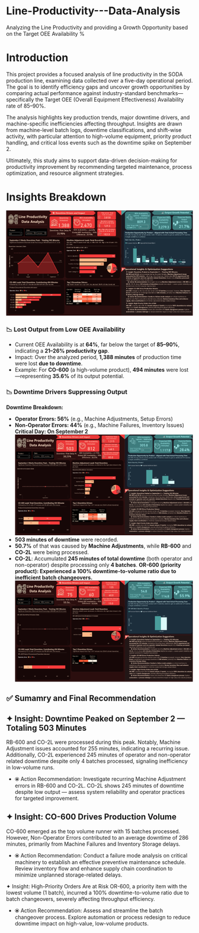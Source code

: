 # Line-Productivity---Data-Analysis
Analyzing the Line Productivity and providing a Growth Opportunity based on the Target OEE Availability % 


# Introduction
This project provides a focused analysis of line productivity in the SODA production line, examining data collected over a five-day operational period. The goal is to identify efficiency gaps and uncover growth opportunities by comparing actual performance against industry-standard benchmarks—specifically the Target OEE (Overall Equipment Effectiveness) Availability rate of 85–90%.

The analysis highlights key production trends, major downtime drivers, and machine-specific inefficiencies affecting throughput. Insights are drawn from machine-level batch logs, downtime classifications, and shift-wise activity, with particular attention to high-volume equipment, priority product handling, and critical loss events such as the downtime spike on September 2.

Ultimately, this study aims to support data-driven decision-making for productivity improvement by recommending targeted maintenance, process optimization, and resource alignment strategies.




# Insights Breakdown
![Line_Productivity_Dashboard](Assets/Line_Productivity_Dashboard.png)

### 📉 Lost Output from Low OEE Availability
- Current OEE Availability is at **64%**, far below the target of **85–90%**, indicating a **21–26% productivity gap**.
- Impact: Over the analyzed period, **1,388 minutes** of production time were lost **due to downtime**.
- Example: For **CO-600** (a high-volume product), **494 minutes** were lost—representing **35.6%** of its output potential.

### 📉 Downtime Drivers Suppressing Output
**Downtime Breakdown:**
- **Operator Errors: 56%** (e.g., Machine Adjustments, Setup Errors)
- **Non-Operator Errors: 44%** (e.g., Machine Failures, Inventory Issues)
**Critical Day: On September 2**
![September2_Dashboard](Assets/September2_breakdown.png)
- **503 minutes of downtime** were recorded.
- **50.7%** of that was caused by **Machine Adjustments**, while **RB-600** and **CO-2L** were being processed.
- **CO-2L**: Accumulated **245 minutes of total downtime** (both operator and non-operator) despite processing only **4 batches**.
**OR-600 (priority product): Experienced a 100% downtime-to-volume ratio due to inefficient batch changeovers.**
![OR600](Assets/OR600_Breakdown.png)


## ✅ Sumamry and Final Recommendation
## ✦ Insight: Downtime Peaked on September 2 — Totaling 503 Minutes
RB-600 and CO-2L were processed during this peak. Notably, Machine Adjustment issues accounted for 255 minutes, indicating a recurring issue. Additionally, CO-2L experienced 245 minutes of operator and non-operator related downtime despite only 4 batches processed, signaling inefficiency in low-volume runs.
- ⦿ Action Recommendation: Investigate recurring Machine Adjustment errors in RB-600 and 	CO-2L. CO-2L shows 245 minutes of downtime despite low output — assess system reliability and operator practices for targeted improvement.


## ✦ Insight: CO-600 Drives Production Volume 
CO-600 emerged as the top volume runner with 15 batches processed. However, Non-Operator Errors contributed to an average downtime of 286 minutes, primarily from Machine Failures and Inventory Storage delays.
- ⦿ Action Recommendation: Conduct a failure mode analysis on critical machinery to establish an effective preventive maintenance schedule. Review inventory flow and enhance supply chain coordination to minimize unplanned storage-related delays.


✦ Insight: High-Priority Orders Are at Risk
OR-600, a priority item with the lowest volume (1 batch), incurred a 100% downtime-to-volume ratio due to batch changeovers, severely affecting throughput efficiency.
- ⦿ Action Recommendation: Assess and streamline the batch changeover process. Explore automation or process redesign to reduce downtime impact on high-value, low-volume products.



